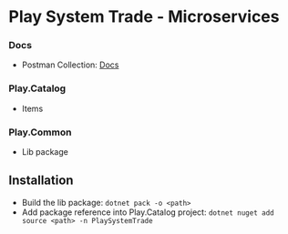 # Play System Trade - Microservices

### Docs

- Postman Collection: [Docs](./Docs)

### Play.Catalog

- Items

### Play.Common

- Lib package


## Installation

- Build the lib package: `dotnet pack -o <path>`
- Add package reference into Play.Catalog project: `dotnet nuget add source <path> -n PlaySystemTrade`